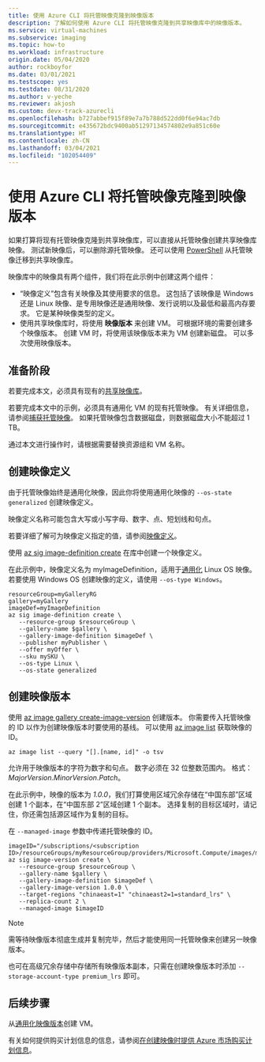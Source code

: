 ```yaml
---
title: 使用 Azure CLI 将托管映像克隆到映像版本
description: 了解如何使用 Azure CLI 将托管映像克隆到共享映像库中的映像版本。
ms.service: virtual-machines
ms.subservice: imaging
ms.topic: how-to
ms.workload: infrastructure
origin.date: 05/04/2020
author: rockboyfor
ms.date: 03/01/2021
ms.testscope: yes
ms.testdate: 08/31/2020
ms.author: v-yeche
ms.reviewer: akjosh
ms.custom: devx-track-azurecli
ms.openlocfilehash: b727abbef915f89e7a7b788d522dd0f6e94ac7db
ms.sourcegitcommit: e435672bdc9400ab51297134574802e9a851c60e
ms.translationtype: HT
ms.contentlocale: zh-CN
ms.lasthandoff: 03/04/2021
ms.locfileid: "102054409"
---
```

# <a name="clone-a-managed-image-to-an-image-version-using-the-azure-cli"></a>使用 Azure CLI 将托管映像克隆到映像版本
如果打算将现有托管映像克隆到共享映像库，可以直接从托管映像创建共享映像库映像。 测试新映像后，可以删除源托管映像。 还可以使用 [PowerShell](image-version-managed-image-powershell.md) 从托管映像迁移到共享映像库。

映像库中的映像具有两个组件，我们将在此示例中创建这两个组件：
- “映像定义”包含有关映像及其使用要求的信息。 这包括了该映像是 Windows 还是 Linux 映像、是专用映像还是通用映像、发行说明以及最低和最高内存要求。 它是某种映像类型的定义。 
- 使用共享映像库时，将使用 **映像版本** 来创建 VM。 可根据环境的需要创建多个映像版本。 创建 VM 时，将使用该映像版本来为 VM 创建新磁盘。 可以多次使用映像版本。

## <a name="before-you-begin"></a>准备阶段

若要完成本文，必须具有现有的[共享映像库](shared-images-cli.md)。 

若要完成本文中的示例，必须具有通用化 VM 的现有托管映像。 有关详细信息，请参阅[捕获托管映像](./linux/capture-image.md)。 如果托管映像包含数据磁盘，则数据磁盘大小不能超过 1 TB。

通过本文进行操作时，请根据需要替换资源组和 VM 名称。

## <a name="create-an-image-definition"></a>创建映像定义

由于托管映像始终是通用化映像，因此你将使用通用化映像的 `--os-state generalized` 创建映像定义。

映像定义名称可能包含大写或小写字母、数字、点、短划线和句点。 

若要详细了解可为映像定义指定的值，请参阅[映像定义](./shared-image-galleries.md#image-definitions)。

使用 [az sig image-definition create](https://docs.microsoft.com/cli/azure/sig/image-definition#az_sig_image_definition_create) 在库中创建一个映像定义。

在此示例中，映像定义名为 myImageDefinition，适用于[通用化](./shared-image-galleries.md#generalized-and-specialized-images) Linux OS 映像。 若要使用 Windows OS 创建映像的定义，请使用 `--os-type Windows`。 

```azurecli 
resourceGroup=myGalleryRG
gallery=myGallery
imageDef=myImageDefinition
az sig image-definition create \
   --resource-group $resourceGroup \
   --gallery-name $gallery \
   --gallery-image-definition $imageDef \
   --publisher myPublisher \
   --offer myOffer \
   --sku mySKU \
   --os-type Linux \
   --os-state generalized
```

## <a name="create-the-image-version"></a>创建映像版本

使用 [az image gallery create-image-version](https://docs.microsoft.com/cli/azure/sig/image-version#az_sig_image_version_create) 创建版本。 你需要传入托管映像的 ID 以作为创建映像版本时要使用的基线。 可以使用 [az image list](https://docs.azure.cn/cli/image?view#az_image_list) 获取映像的 ID。 

```azurecli
az image list --query "[].[name, id]" -o tsv
```

允许用于映像版本的字符为数字和句点。 数字必须在 32 位整数范围内。 格式：*MajorVersion*.*MinorVersion*.*Patch*。

在此示例中，映像的版本为 *1.0.0*，我们打算使用区域冗余存储在“中国东部”区域创建 1 个副本，在“中国东部 2”区域创建 1 个副本。 选择复制的目标区域时，请记住，你还需包括源区域作为复制的目标。

在 `--managed-image` 参数中传递托管映像的 ID。

```azurecli 
imageID="/subscriptions/<subscription ID>/resourceGroups/myResourceGroup/providers/Microsoft.Compute/images/myImage"
az sig image-version create \
   --resource-group $resourceGroup \
   --gallery-name $gallery \
   --gallery-image-definition $imageDef \
   --gallery-image-version 1.0.0 \
   --target-regions "chinaeast=1" "chinaeast2=1=standard_lrs" \
   --replica-count 2 \
   --managed-image $imageID
```

<!--CORRECT ON "chinaeast=1" "chinaeast2=1=standard_lrs"-->
<!--MOONCAKE CUSTOMIZE: Premium Redundant Storage-->

> [!NOTE]
> 需等待映像版本彻底生成并复制完毕，然后才能使用同一托管映像来创建另一映像版本。
>
> 也可在高级冗余存储中存储所有映像版本副本，只需在创建映像版本时添加 `--storage-account-type premium_lrs` 即可。
>

<!--MOONCAKE CUSTOMIZE: Premium Redundant Storage-->

## <a name="next-steps"></a>后续步骤

从[通用化映像版本](vm-generalized-image-version-cli.md)创建 VM。

有关如何提供购买计划信息的信息，请参阅[在创建映像时提供 Azure 市场购买计划信息](marketplace-images.md)。

<!--Update_Description: update meta properties, wording update, update link-->